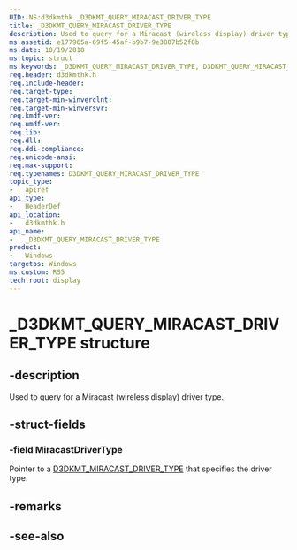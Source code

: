 ```yaml
---
UID: NS:d3dkmthk._D3DKMT_QUERY_MIRACAST_DRIVER_TYPE
title: _D3DKMT_QUERY_MIRACAST_DRIVER_TYPE
description: Used to query for a Miracast (wireless display) driver type.
ms.assetid: e177965a-69f5-45af-b9b7-9e3807b52f8b
ms.date: 10/19/2018
ms.topic: struct
ms.keywords: _D3DKMT_QUERY_MIRACAST_DRIVER_TYPE, D3DKMT_QUERY_MIRACAST_DRIVER_TYPE, 
req.header: d3dkmthk.h
req.include-header:
req.target-type:
req.target-min-winverclnt:
req.target-min-winversvr:
req.kmdf-ver:
req.umdf-ver:
req.lib:
req.dll:
req.ddi-compliance:
req.unicode-ansi:
req.max-support:
req.typenames: D3DKMT_QUERY_MIRACAST_DRIVER_TYPE
topic_type: 
-	apiref
api_type: 
-	HeaderDef
api_location: 
-	d3dkmthk.h
api_name: 
-	_D3DKMT_QUERY_MIRACAST_DRIVER_TYPE
product:
-	Windows
targetos: Windows
ms.custom: RS5
tech.root: display
---
```


# _D3DKMT_QUERY_MIRACAST_DRIVER_TYPE structure

## -description

Used to query for a Miracast (wireless display) driver type.

## -struct-fields

### -field MiracastDriverType
 
Pointer to a [D3DKMT_MIRACAST_DRIVER_TYPE](ne-d3dkmthk-_d3dkmt_miracast_driver_type.md) that specifies the driver type.

## -remarks

## -see-also
